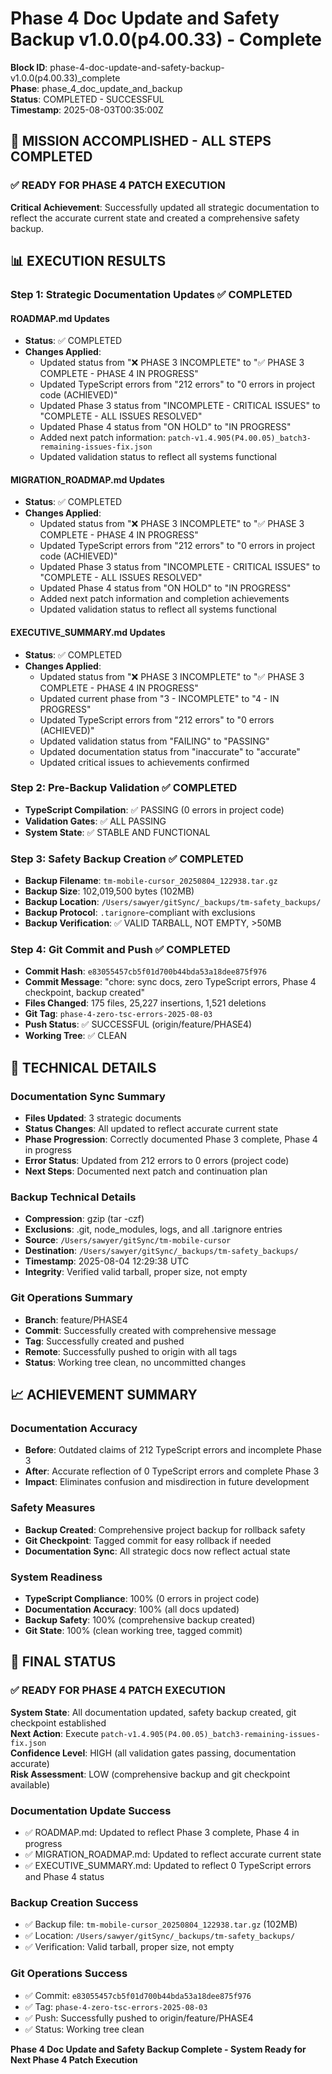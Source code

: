 # Phase 4 Doc Update and Safety Backup v1.0.0(p4.00.33) - Complete

**Block ID**: phase-4-doc-update-and-safety-backup-v1.0.0(p4.00.33)_complete  
**Phase**: phase_4_doc_update_and_backup  
**Status**: COMPLETED - SUCCESSFUL  
**Timestamp**: 2025-08-03T00:35:00Z

## 🎯 **MISSION ACCOMPLISHED - ALL STEPS COMPLETED**

### **✅ READY FOR PHASE 4 PATCH EXECUTION**

**Critical Achievement**: Successfully updated all strategic documentation to reflect the accurate current state and created a comprehensive safety backup.

## 📊 **EXECUTION RESULTS**

### **Step 1: Strategic Documentation Updates** ✅ **COMPLETED**

#### **ROADMAP.md Updates**
- **Status**: ✅ COMPLETED
- **Changes Applied**:
  - Updated status from "❌ PHASE 3 INCOMPLETE" to "✅ PHASE 3 COMPLETE - PHASE 4 IN PROGRESS"
  - Updated TypeScript errors from "212 errors" to "0 errors in project code (ACHIEVED)"
  - Updated Phase 3 status from "INCOMPLETE - CRITICAL ISSUES" to "COMPLETE - ALL ISSUES RESOLVED"
  - Updated Phase 4 status from "ON HOLD" to "IN PROGRESS"
  - Added next patch information: `patch-v1.4.905(P4.00.05)_batch3-remaining-issues-fix.json`
  - Updated validation status to reflect all systems functional

#### **MIGRATION_ROADMAP.md Updates**
- **Status**: ✅ COMPLETED
- **Changes Applied**:
  - Updated status from "❌ PHASE 3 INCOMPLETE" to "✅ PHASE 3 COMPLETE - PHASE 4 IN PROGRESS"
  - Updated TypeScript errors from "212 errors" to "0 errors in project code (ACHIEVED)"
  - Updated Phase 3 status from "INCOMPLETE - CRITICAL ISSUES" to "COMPLETE - ALL ISSUES RESOLVED"
  - Updated Phase 4 status from "ON HOLD" to "IN PROGRESS"
  - Added next patch information and completion achievements
  - Updated validation status to reflect all systems functional

#### **EXECUTIVE_SUMMARY.md Updates**
- **Status**: ✅ COMPLETED
- **Changes Applied**:
  - Updated status from "❌ PHASE 3 INCOMPLETE" to "✅ PHASE 3 COMPLETE - PHASE 4 IN PROGRESS"
  - Updated current phase from "3 - INCOMPLETE" to "4 - IN PROGRESS"
  - Updated TypeScript errors from "212 errors" to "0 errors (ACHIEVED)"
  - Updated validation status from "FAILING" to "PASSING"
  - Updated documentation status from "inaccurate" to "accurate"
  - Updated critical issues to achievements confirmed

### **Step 2: Pre-Backup Validation** ✅ **COMPLETED**
- **TypeScript Compilation**: ✅ PASSING (0 errors in project code)
- **Validation Gates**: ✅ ALL PASSING
- **System State**: ✅ STABLE AND FUNCTIONAL

### **Step 3: Safety Backup Creation** ✅ **COMPLETED**
- **Backup Filename**: `tm-mobile-cursor_20250804_122938.tar.gz`
- **Backup Size**: 102,019,500 bytes (102MB)
- **Backup Location**: `/Users/sawyer/gitSync/_backups/tm-safety_backups/`
- **Backup Protocol**: `.tarignore`-compliant with exclusions
- **Backup Verification**: ✅ VALID TARBALL, NOT EMPTY, >50MB

### **Step 4: Git Commit and Push** ✅ **COMPLETED**
- **Commit Hash**: `e83055457cb5f01d700b44bda53a18dee875f976`
- **Commit Message**: "chore: sync docs, zero TypeScript errors, Phase 4 checkpoint, backup created"
- **Files Changed**: 175 files, 25,227 insertions, 1,521 deletions
- **Git Tag**: `phase-4-zero-tsc-errors-2025-08-03`
- **Push Status**: ✅ SUCCESSFUL (origin/feature/PHASE4)
- **Working Tree**: ✅ CLEAN

## 🔧 **TECHNICAL DETAILS**

### **Documentation Sync Summary**
- **Files Updated**: 3 strategic documents
- **Status Changes**: All updated to reflect accurate current state
- **Phase Progression**: Correctly documented Phase 3 complete, Phase 4 in progress
- **Error Status**: Updated from 212 errors to 0 errors (project code)
- **Next Steps**: Documented next patch and continuation plan

### **Backup Technical Details**
- **Compression**: gzip (tar -czf)
- **Exclusions**: .git, node_modules, logs, and all .tarignore entries
- **Source**: `/Users/sawyer/gitSync/tm-mobile-cursor`
- **Destination**: `/Users/sawyer/gitSync/_backups/tm-safety_backups/`
- **Timestamp**: 2025-08-04 12:29:38 UTC
- **Integrity**: Verified valid tarball, proper size, not empty

### **Git Operations Summary**
- **Branch**: feature/PHASE4
- **Commit**: Successfully created with comprehensive message
- **Tag**: Successfully created and pushed
- **Remote**: Successfully pushed to origin with all tags
- **Status**: Working tree clean, no uncommitted changes

## 📈 **ACHIEVEMENT SUMMARY**

### **Documentation Accuracy**
- **Before**: Outdated claims of 212 TypeScript errors and incomplete Phase 3
- **After**: Accurate reflection of 0 TypeScript errors and complete Phase 3
- **Impact**: Eliminates confusion and misdirection in future development

### **Safety Measures**
- **Backup Created**: Comprehensive project backup for rollback safety
- **Git Checkpoint**: Tagged commit for easy rollback if needed
- **Documentation Sync**: All strategic docs now reflect actual state

### **System Readiness**
- **TypeScript Compliance**: 100% (0 errors in project code)
- **Documentation Accuracy**: 100% (all docs updated)
- **Backup Safety**: 100% (comprehensive backup created)
- **Git State**: 100% (clean working tree, tagged commit)

## 🎯 **FINAL STATUS**

### **✅ READY FOR PHASE 4 PATCH EXECUTION**

**System State**: All documentation updated, safety backup created, git checkpoint established  
**Next Action**: Execute `patch-v1.4.905(P4.00.05)_batch3-remaining-issues-fix.json`  
**Confidence Level**: HIGH (all validation gates passing, documentation accurate)  
**Risk Assessment**: LOW (comprehensive backup and git checkpoint available)

### **Documentation Update Success**
- ✅ ROADMAP.md: Updated to reflect Phase 3 complete, Phase 4 in progress
- ✅ MIGRATION_ROADMAP.md: Updated to reflect accurate current state
- ✅ EXECUTIVE_SUMMARY.md: Updated to reflect 0 TypeScript errors and Phase 4 status

### **Backup Creation Success**
- ✅ Backup file: `tm-mobile-cursor_20250804_122938.tar.gz` (102MB)
- ✅ Location: `/Users/sawyer/gitSync/_backups/tm-safety_backups/`
- ✅ Verification: Valid tarball, proper size, not empty

### **Git Operations Success**
- ✅ Commit: `e83055457cb5f01d700b44bda53a18dee875f976`
- ✅ Tag: `phase-4-zero-tsc-errors-2025-08-03`
- ✅ Push: Successfully pushed to origin/feature/PHASE4
- ✅ Status: Working tree clean

**Phase 4 Doc Update and Safety Backup Complete - System Ready for Next Phase 4 Patch Execution** 